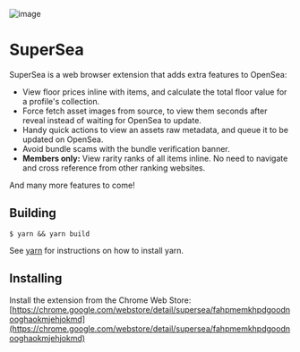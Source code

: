 ![image](https://user-images.githubusercontent.com/688415/134356190-29767e03-e366-4104-a897-d153e36928fe.png)

# SuperSea

SuperSea is a web browser extension that adds extra features to OpenSea:


* View floor prices inline with items, and calculate the total floor value for a profile's collection.
* Force fetch asset images  from source, to view them seconds after reveal instead of waiting for OpenSea to update.
* Handy quick actions to view an assets raw metadata, and queue it to be updated on OpenSea. 
* Avoid bundle scams with the bundle verification banner. 
* **Members only:** View rarity ranks of all items inline. No need to navigate and cross reference from other ranking websites. 


And many more features to come!

## Building

```
$ yarn && yarn build
```

See [yarn](https://yarnpkg.com/en/docs/install) for instructions on how to install yarn.

## Installing

Install the extension from the Chrome Web Store: [https://chrome.google.com/webstore/detail/supersea/fahpmemkhpdgoodnooghaokmjehjokmd](https://chrome.google.com/webstore/detail/supersea/fahpmemkhpdgoodnooghaokmjehjokmd)
